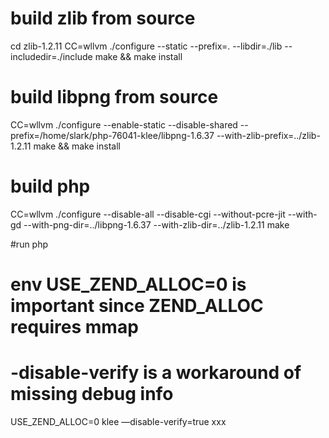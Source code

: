 # build zlib from source
cd zlib-1.2.11
CC=wllvm ./configure --static --prefix=. --libdir=./lib --includedir=./include
make && make install

# build libpng from source
CC=wllvm ./configure --enable-static --disable-shared --prefix=/home/slark/php-76041-klee/libpng-1.6.37 --with-zlib-prefix=../zlib-1.2.11
make && make install

# build php
CC=wllvm ./configure --disable-all --disable-cgi --without-pcre-jit --with-gd --with-png-dir=../libpng-1.6.37 --with-zlib-dir=../zlib-1.2.11
make

#run php
# env USE_ZEND_ALLOC=0 is important since ZEND_ALLOC requires mmap
# -disable-verify is a workaround of missing debug info
USE_ZEND_ALLOC=0 klee —disable-verify=true xxx
